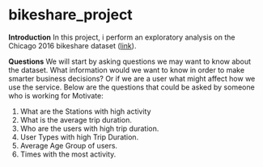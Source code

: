 # bikeshare_project

**Introduction**
In this project, i perform an exploratory analysis on the Chicago 2016 bikeshare dataset ([link](https://www.kaggle.com/datasets/samratp/bikeshare-analysis)).

**Questions**
We will start by asking questions we may want to know about the dataset. What information would we want to know in order to make smarter business decisions? Or if we are a user what might affect how we use the service.
Below are the questions that could be asked by someone who is working for Motivate:
1.	What are the Stations with high activity
2.	What is the average trip duration.
3.	Who are the users with high trip duration.
4.	User Types with high Trip Duration.
5.	Average Age Group of users.
6.	Times with the most activity.
